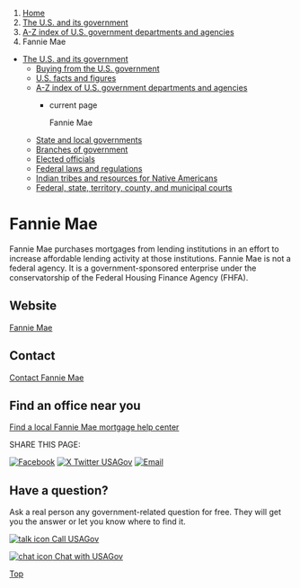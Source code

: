 1. [Home](/)
2. [The U.S. and its government](/about-the-us)
3. [A-Z index of U.S. government departments and agencies](/agency-index)
4. Fannie Mae

* [The U.S. and its government](/about-the-us)
  + [Buying from the U.S. government](/buy-from-government)
  + [U.S. facts and figures](/facts-figures)
  + [A-Z index of U.S. government departments and agencies](/agency-index)
    - current page

      Fannie Mae
  + [State and local governments](/state-local-governments)
  + [Branches of government](/branches-of-government)
  + [Elected officials](/elected-officials)
  + [Federal laws and regulations](/laws-and-regulations)
  + [Indian tribes and resources for Native Americans](/tribes)
  + [Federal, state, territory, county, and municipal courts](/courts)

Fannie Mae
==========

Fannie Mae purchases mortgages from lending institutions in an effort to increase affordable lending activity at those institutions. Fannie Mae is not a federal agency. It is a government-sponsored enterprise under the conservatorship of the Federal Housing Finance Agency (FHFA).

Website
-------

[Fannie Mae](https://www.fanniemae.com/)

Contact
-------

[Contact Fannie Mae](https://www.fanniemae.com/about-us/contact-us)

Find an office near you
-----------------------

[Find a local Fannie Mae mortgage help center](https://www.knowyouroptions.com/get-help-overview/fannie-mae-mortgage-help-network)

SHARE THIS PAGE:

[![Facebook](/themes/custom/usagov/images/social-media-icons/Facebook_Icon.svg)](https://www.facebook.com/sharer/sharer.php?u=https://www.usa.gov/agencies/fannie-mae&v=3)
[![X Twitter USAGov](/themes/custom/usagov/images/social-media-icons/X_Twitter_Icon.svg?version=2)](https://twitter.com/intent/tweet?source=webclient&text=https://www.usa.gov/agencies/fannie-mae)
[![Email](/themes/custom/usagov/images/social-media-icons/Email_Icon.svg?version=2)](mailto:?subject=https://www.usa.gov/agencies/fannie-mae)

Have a question?
----------------

Ask a real person any government-related question for free. They will get you the answer or let you know where to find it.

[![talk icon](/themes/custom/usagov/images/ICONS_talk.png)
Call USAGov](/phone)

[![chat icon](/themes/custom/usagov/images/ICONS_chat.png)
Chat with USAGov](/chat)

[Top](#main-content)